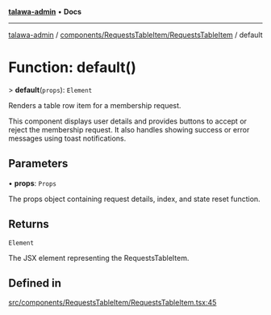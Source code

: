[**talawa-admin**](../../../../README.md) • **Docs**

***

[talawa-admin](../../../../modules.md) / [components/RequestsTableItem/RequestsTableItem](../README.md) / default

# Function: default()

\> **default**(`props`): `Element`

Renders a table row item for a membership request.

This component displays user details and provides buttons to accept or reject
the membership request. It also handles showing success or error messages using
toast notifications.

## Parameters

• **props**: `Props`

The props object containing request details, index, and state reset function.

## Returns

`Element`

The JSX element representing the RequestsTableItem.

## Defined in

[src/components/RequestsTableItem/RequestsTableItem.tsx:45](https://github.com/PalisadoesFoundation/talawa-admin/blob/c49a58cefb47697eb25ed53aa1ef6d685c772d3e/src/components/RequestsTableItem/RequestsTableItem.tsx#L45)
